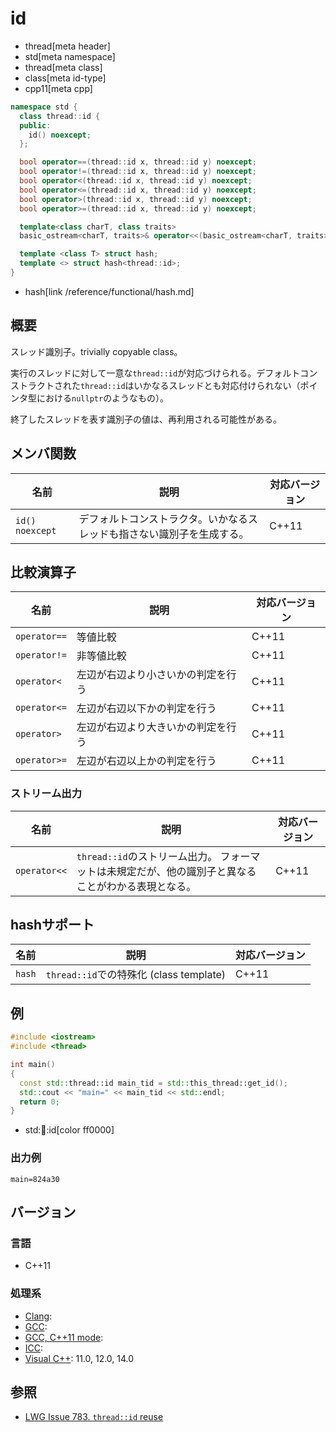 # id
* thread[meta header]
* std[meta namespace]
* thread[meta class]
* class[meta id-type]
* cpp11[meta cpp]

```cpp
namespace std {
  class thread::id {
  public:
    id() noexcept;
  };

  bool operator==(thread::id x, thread::id y) noexcept;
  bool operator!=(thread::id x, thread::id y) noexcept;
  bool operator<(thread::id x, thread::id y) noexcept;
  bool operator<=(thread::id x, thread::id y) noexcept;
  bool operator>(thread::id x, thread::id y) noexcept;
  bool operator>=(thread::id x, thread::id y) noexcept;

  template<class charT, class traits>
  basic_ostream<charT, traits>& operator<<(basic_ostream<charT, traits>& out, thread::id id);

  template <class T> struct hash;
  template <> struct hash<thread::id>;
}
```
* hash[link /reference/functional/hash.md]

## 概要
スレッド識別子。trivially copyable class。

実行のスレッドに対して一意な`thread::id`が対応づけられる。デフォルトコンストラクトされた`thread::id`はいかなるスレッドとも対応付けられない（ポインタ型における`nullptr`のようなもの）。

終了したスレッドを表す識別子の値は、再利用される可能性がある。


## メンバ関数

| 名前 | 説明 | 対応バージョン |
|-----------------|------------------------------------------------------------------------|-------|
| `id() noexcept` | デフォルトコンストラクタ。いかなるスレッドも指さない識別子を生成する。 | C++11 |


## 比較演算子

| 名前 | 説明 | 対応バージョン |
|--------------|------------------------------------|-------|
| `operator==` | 等値比較                           | C++11 |
| `operator!=` | 非等値比較                         | C++11 |
| `operator<`  | 左辺が右辺より小さいかの判定を行う | C++11 |
| `operator<=` | 左辺が右辺以下かの判定を行う       | C++11 |
| `operator>`  | 左辺が右辺より大きいかの判定を行う | C++11 |
| `operator>=` | 左辺が右辺以上かの判定を行う       | C++11 |

### ストリーム出力

| 名前 | 説明 | 対応バージョン |
|--------------|-----------------------------------------------------------------------------------------------------|-------|
| `operator<<` | `thread::id`のストリーム出力。 フォーマットは未規定だが、他の識別子と異なることがわかる表現となる。 | C++11 |


## hashサポート

| 名前 | 説明 | 対応バージョン |
|--------|-----------------------------------------|-------|
| `hash` | `thread::id`での特殊化 (class template) | C++11 |


## 例
```cpp
#include <iostream>
#include <thread>

int main()
{
  const std::thread::id main_tid = std::this_thread::get_id();
  std::cout << "main=" << main_tid << std::endl;
  return 0;
}
```
* std::thread::id[color ff0000]

### 出力例
```
main=824a30
```

## バージョン
### 言語
- C++11

### 処理系
- [Clang](/implementation.md#clang):
- [GCC](/implementation.md#gcc):
- [GCC, C++11 mode](/implementation.md#gcc):
- [ICC](/implementation.md#icc):
- [Visual C++](/implementation.md#visual_cpp): 11.0, 12.0, 14.0

## 参照
- [LWG Issue 783. `thread::id` reuse](http://www.open-std.org/jtc1/sc22/wg21/docs/lwg-defects.html#783)

